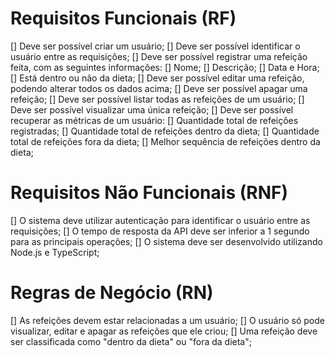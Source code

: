 # Requisitos Funcionais (RF)

[] Deve ser possível criar um usuário;
[] Deve ser possível identificar o usuário entre as requisições;
[] Deve ser possível registrar uma refeição feita, com as seguintes informações:
[] Nome;
[] Descrição;
[] Data e Hora;
[] Está dentro ou não da dieta;
[] Deve ser possível editar uma refeição, podendo alterar todos os dados acima;
[] Deve ser possível apagar uma refeição;
[] Deve ser possível listar todas as refeições de um usuário;
[] Deve ser possível visualizar uma única refeição;
[] Deve ser possível recuperar as métricas de um usuário:
[] Quantidade total de refeições registradas;
[] Quantidade total de refeições dentro da dieta;
[] Quantidade total de refeições fora da dieta;
[] Melhor sequência de refeições dentro da dieta;


# Requisitos Não Funcionais (RNF)
[] O sistema deve utilizar autenticação para identificar o usuário entre as requisições;
[] O tempo de resposta da API deve ser inferior a 1 segundo para as principais operações;
[] O sistema deve ser desenvolvido utilizando Node.js e TypeScript;


# Regras de Negócio (RN)
[] As refeições devem estar relacionadas a um usuário;
[] O usuário só pode visualizar, editar e apagar as refeições que ele criou;
[] Uma refeição deve ser classificada como "dentro da dieta" ou "fora da dieta";
